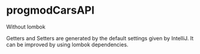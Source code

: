 # progmodCarsAPI
Without lombok

Getters and Setters are generated by the default settings given by IntelliJ. It can be improved by using lombok dependencies.
